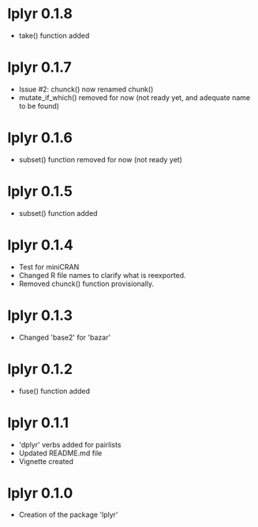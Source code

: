 # lplyr 0.1.8

* take() function added


# lplyr 0.1.7

* Issue #2: chunck() now renamed chunk()
* mutate_if_which() removed for now (not ready yet, 
and adequate name to be found)


# lplyr 0.1.6

* subset() function removed for now (not ready yet)


# lplyr 0.1.5

* subset() function added


# lplyr 0.1.4

* Test for miniCRAN
* Changed R file names to clarify what is reexported. 
* Removed chunck() function provisionally. 


# lplyr 0.1.3

* Changed 'base2' for 'bazar'


# lplyr 0.1.2

* fuse() function added


# lplyr 0.1.1

* 'dplyr' verbs added for pairlists
* Updated README.md file
* Vignette created


# lplyr 0.1.0

* Creation of the package 'lplyr'
